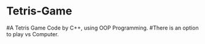 # Tetris-Game
#A Tetris Game Code by C++, using OOP Programming.
#There is an option to play vs Computer.
